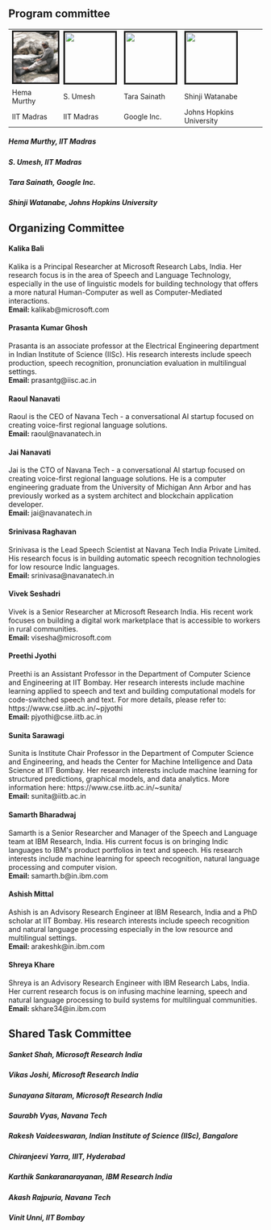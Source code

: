 <br>  
<h2> Program committee </h2>
<table id="tablePreview" class="table">
  <tbody>
    <tr>
      <td><img src="./assets/img/persons/hema_murthy.jpg" alt="" border=3 height=100 width=100></img></td>
      <td><img src="https://github.com/navana-tech/IS21SS-indicASRchallenge/blob/gh-pages/docs/assets/img/persons/s_umesh.jpg" alt="" border=3 height=100 width=100></img></td>
      <td><img src="https://github.com/navana-tech/IS21SS-indicASRchallenge/blob/gh-pages/docs/assets/img/persons/tara_sainath.jpg" alt="" border=3 height=100 width=100></img></td>
      <td><img src="https://github.com/navana-tech/IS21SS-indicASRchallenge/blob/gh-pages/docs/assets/img/persons/shinji_watanabe.jpg" alt="" border=3 height=100 width=100></img></td>
    </tr>
    <tr>
      <td href='https://www.cse.iitm.ac.in/~hema/'>Hema Murthy</td>
      <td href='http://www.ee.iitm.ac.in/~umeshs/'>S. Umesh</td>
      <td href='https://research.google/people/TaraSainath/'>Tara Sainath</td>
      <td href='https://www.clsp.jhu.edu/faculty/shinji-watanabe/'>Shinji Watanabe</td>
    </tr>
    <tr>
      <td>IIT Madras</td>
      <td>IIT Madras</td>
      <td>Google Inc.</td>
      <td>Johns Hopkins University</td>
    </tr>
  </tbody>
</table>
<p>


<h5> Hema Murthy, IIT Madras </h5>
<h5> S. Umesh, IIT Madras </h5> 
<h5> Tara Sainath, Google Inc. </h5> 
<h5> Shinji Watanabe, Johns Hopkins University </h5> 

</p>




<h2> Organizing Committee </h2> 
<h4> <b> Kalika Bali </b> </h4>  Kalika is a Principal Researcher at Microsoft Research Labs, India. Her research focus is in the area of Speech and Language Technology, especially in the use of linguistic models for building technology that offers a more natural Human-Computer as well as Computer-Mediated interactions. 
<br> <b> Email: </b> kalikab@microsoft.com 
<br>

<h4> <b> Prasanta Kumar Ghosh </b> </h4>   Prasanta is an associate professor at the Electrical Engineering department in Indian Institute of Science (IISc). His research interests include speech production, speech recognition, pronunciation evaluation in multilingual settings. 
<br> <b> Email: </b> prasantg@iisc.ac.in 
<br>

<h4> <b> Raoul Nanavati  </b> </h4>  Raoul is the CEO of Navana Tech - a conversational AI startup focused on creating voice-first regional language solutions. 
<br> <b> Email: </b> raoul@navanatech.in 

<h4> <b> Jai Nanavati </b> </h4> Jai is the CTO of Navana Tech  - a conversational AI startup focused on creating voice-first regional language solutions. He is a computer engineering graduate from the University of Michigan Ann Arbor and has previously worked as a system architect and blockchain application developer. 
<br> <b> Email: </b> jai@navanatech.in 

<h4> <b>  Srinivasa Raghavan </b> </h4> Srinivasa is the Lead Speech Scientist at Navana Tech India Private Limited. His research focus is in building automatic speech recognition technologies for low resource Indic languages. 
<br> <b>  Email: </b> srinivasa@navanatech.in 

<h4> <b> Vivek Seshadri </b> </h4> Vivek is a Senior Researcher at Microsoft Research India. His recent work focuses on building a digital work marketplace that is accessible to workers in rural communities. 
<br> <b> Email: </b>  visesha@microsoft.com

<h4> <b> Preethi Jyothi </b> </h4>  Preethi is an Assistant Professor in the Department of Computer Science and Engineering at IIT Bombay. Her research interests include machine learning applied to speech and text and building computational models for code-switched speech and text. For more details, please refer to: https://www.cse.iitb.ac.in/~pjyothi 
<br> <b>  Email: </b> pjyothi@cse.iitb.ac.in 

<h4> <b> Sunita Sarawagi </b> </h4>  Sunita is Institute Chair Professor in the Department of Computer Science and Engineering, and heads the Center for Machine Intelligence and Data Science  at IIT Bombay. Her research interests include machine learning for structured 
predictions, graphical models, and data analytics. More information here: https://www.cse.iitb.ac.in/~sunita/
<br> <b>  Email: </b> sunita@iitb.ac.in 

<h4> <b> Samarth Bharadwaj </b> </h4> Samarth is a Senior Researcher and Manager of the Speech and Language team at IBM Research, India.  His current focus is on bringing Indic languages to IBM's product portfolios in text and speech. His research interests include machine learning for speech recognition, natural language processing and computer vision.  
<br> <b>  Email: </b> samarth.b@in.ibm.com

<h4> <b> Ashish Mittal </b> </h4> Ashish is an Advisory Research Engineer at IBM Research, India and a PhD scholar at IIT Bombay. His research interests include speech recognition and natural language processing especially in the low resource and multilingual settings. 
<br> <b> Email: </b> arakeshk@in.ibm.com

<h4> <b> Shreya Khare  </b> </h4>  Shreya is an Advisory Research Engineer with IBM Research Labs, India. Her current research focus is on infusing machine learning, speech and natural language processing to build systems for multilingual communities.  
<br> <b> Email: </b> skhare34@in.ibm.com

<p>
  

<h2> Shared Task Committee </h2>
<h5> Sanket Shah, Microsoft Research India </h5>
<h5> Vikas Joshi, Microsoft Research India </h5>
<h5>  Sunayana Sitaram, Microsoft Research India </h5>
<h5> Saurabh Vyas, Navana Tech </h5>
<h5>  Rakesh Vaideeswaran, Indian Institute of Science (IISc), Bangalore </h5>
<h5> Chiranjeevi Yarra, IIIT, Hyderabad </h5>
<h5> Karthik Sankaranarayanan, IBM Research India </h5>
<h5> Akash Rajpuria, Navana Tech </h5>
<h5> Vinit Unni, IIT Bombay </h5>
</p>


